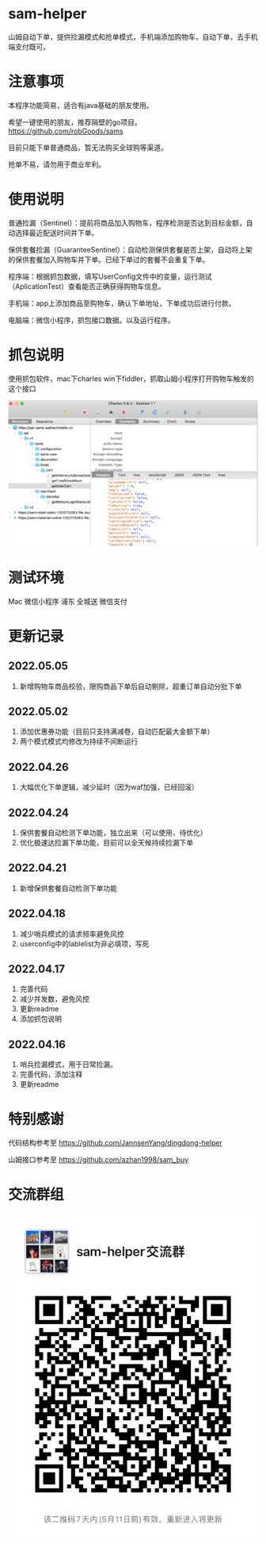 # sam-helper
山姆自动下单，提供捡漏模式和抢单模式，手机端添加购物车，自动下单，去手机端支付既可。

# 注意事项
本程序功能简易，适合有java基础的朋友使用。

希望一键使用的朋友，推荐隔壁的go项目。
https://github.com/robGoods/sams

目前只能下单普通商品，暂无法购买全球购等渠道。

抢单不易，请勿用于商业牟利。

# 使用说明
普通捡漏（Sentinel）：提前将商品加入购物车，程序检测是否达到目标金额，自动选择最近配送时间并下单。

保供套餐捡漏（GuaranteeSentinel）：自动检测保供套餐是否上架，自动将上架的保供套餐加入购物车并下单。已经下单过的套餐不会重复下单。

程序端：根据抓包数据，填写UserConfig文件中的变量，运行测试（AplicationTest）查看能否正确获得购物车信息。

手机端：app上添加商品至购物车，确认下单地址，下单成功后进行付款。

电脑端：微信小程序，抓包接口数据。以及运行程序。

# 抓包说明
使用抓包软件，mac下charles win下fiddler，抓取山姆小程序打开购物车触发的这个接口

![headers](https://github.com/NotwoJack/sam-helper/blob/main/image/headers.png)

# 测试环境
Mac 微信小程序 浦东 全城送 微信支付

# 更新记录

## 2022.05.05
1. 新增购物车商品校验，限购商品下单后自动剔除，超重订单自动分批下单

## 2022.05.02
1. 添加优惠券功能（目前只支持满减卷，自动匹配最大金额下单）
2. 两个模式模式均修改为持续不间断运行

## 2022.04.26
1. 大幅优化下单逻辑，减少延时（因为waf加强，已经回滚）

## 2022.04.24
1. 保供套餐自动检测下单功能，独立出来（可以使用，待优化）
2. 优化极速达捡漏下单功能，目前可以全天候持续捡漏下单

## 2022.04.21
1. 新增保供套餐自动检测下单功能

## 2022.04.18
1. 减少哨兵模式的请求频率避免风控
2. userconfig中的lablelist为非必填项，写死

## 2022.04.17
1. 完善代码
2. 减少并发数，避免风控
3. 更新readme
4. 添加抓包说明

## 2022.04.16
1. 哨兵捡漏模式，用于日常捡漏。
2. 完善代码，添加注释
3. 更新readme

# 特别感谢
代码结构参考至 https://github.com/JannsenYang/dingdong-helper

山姆接口参考至 https://github.com/azhan1998/sam_buy

# 交流群组
![qrcode](https://github.com/NotwoJack/sam-helper/blob/main/image/qrcode.png)
